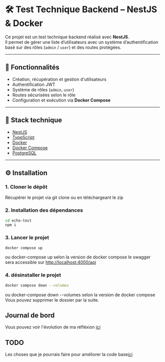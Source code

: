 # 🛠️ Test Technique Backend – NestJS & Docker

Ce projet est un test technique backend réalisé avec **NestJS**.  
Il permet de gérer une liste d’utilisateurs avec un système d’authentification basé sur des rôles (`admin` / `user`) et des routes protégées.

---

## 🚀 Fonctionnalités

- Création, récupération et gestion d'utilisateurs
- Authentification JWT
- Système de rôles (`admin`, `user`)
- Routes sécurisées selon le rôle
- Configuration et exécution via **Docker Compose**

---

## 🧱 Stack technique

- [NestJS](https://nestjs.com/)
- [TypeScript](https://www.typescriptlang.org/)
- [Docker](https://www.docker.com/)
- [Docker Compose](https://docs.docker.com/compose/)
- [PostgreSQL](https://www.postgresql.org/)

---

## ⚙️ Installation

### 1. Cloner le dépôt

Récupérer le projet via git clone ou en téléchargeant le zip

### 2. Installation des dépendances

```bash
cd echo-test
npm i
```

### 3. Lancer le projet

```bash
docker compose up 
```
ou docker-compose up selon la version de docker compose
le swagger sera accessible sur [http://localhost:4000/api](http://localhost:4000/api)

### 4. désinstaller le projet

```bash
docker compose down --volumes
```
ou docker-compose down --volumes selon la version de docker compose
Vous pouvez supprimer le dossier par la suite.

## Journal de bord

Vous pouvez voir l'évolution de ma réfléxion [ici](diary.md)

## TODO

Les choses que je pourrais faire pour améliorer la code base[ici](TODO.md)